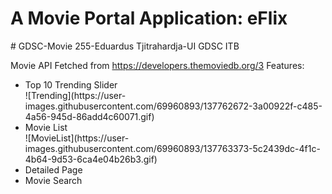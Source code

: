 <h1>A Movie Portal Application: eFlix</h1>
# GDSC-Movie
255-Eduardus Tjitrahardja-UI
GDSC ITB

Movie API Fetched from https://developers.themoviedb.org/3
Features:
<ul>
  <li>Top 10 Trending Slider</li>
    ![Trending](https://user-images.githubusercontent.com/69960893/137762672-3a00922f-c485-4a56-945d-86add4c60071.gif)
  <li>Movie List</li>
    ![MovieList](https://user-images.githubusercontent.com/69960893/137763373-5c2439dc-4f1c-4b64-9d53-6ca4e04b26b3.gif)
  <li>Detailed Page</li>
    
  <li>Movie Search</li>

